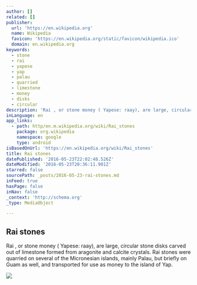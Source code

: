 ```yaml
---
author: []
related: []
publisher:
  url: 'https://en.wikipedia.org'
  name: Wikipedia
  favicon: 'https://en.wikipedia.org/static/favicon/wikipedia.ico'
  domain: en.wikipedia.org
keywords:
  - stone
  - rai
  - yapese
  - yap
  - palau
  - quarried
  - limestone
  - money
  - disks
  - circular
description: 'Rai , or stone money ( Yapese: raay), are large, circular stone disks carved out of limestone formed from aragonite and calcite crystals. Rai stones were quarried on several of the Micronesian islands, mainly Palau, but briefly on Guam as well, and transported for use as money to the island of Yap.'
inLanguage: en
app_links:
  - path: http/en.m.wikipedia.org/wiki/Rai_stones
    package: org.wikipedia
    namespace: google
    type: android
isBasedOnUrl: 'https://en.wikipedia.org/wiki/Rai_stones'
title: Rai stones
datePublished: '2016-05-23T22:02:48.526Z'
dateModified: '2016-05-23T20:36:11.901Z'
starred: false
sourcePath: _posts/2016-05-23-rai-stones.md
inFeed: true
hasPage: false
inNav: false
_context: 'http://schema.org'
_type: MediaObject

---
```

<article style=""><h1>Rai stones</h1><p>Rai , or stone money ( Yapese: raay), are large, circular stone disks carved out of limestone formed from aragonite and calcite crystals. Rai stones were quarried on several of the Micronesian islands, mainly Palau, but briefly on Guam as well, and transported for use as money to the island of Yap.</p><img src="https://upload.wikimedia.org/wikipedia/commons/thumb/3/30/Rai_stone_from_Yap_currency.jpg/220px-Rai_stone_from_Yap_currency.jpg" /></article>